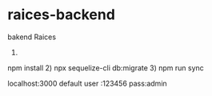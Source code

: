 # raices-backend
bakend Raices

1)
npm install 
2)
npx sequelize-cli db:migrate
3)
npm run sync

localhost:3000  default user :123456 pass:admin


